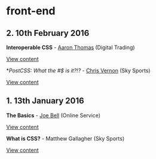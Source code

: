 # front-end

## 2. 10th February 2016

**Interoperable CSS** - [Aaron Thomas](https://github.com/aaronthomas) (Digital Trading)

[View content](https://github.com/sky-uk/leeds-front-end/tree/master/1.%20The%20Basics/The%20Basics)

**PostCSS: What the *#$ is it?!?** - [Chris Vernon](https://github.com/welikeideas) (Sky Sports)

[View content](https://github.com/sky-uk/leeds-front-end/tree/master/1.%20The%20Basics/What%20is%20CSS%3F)

## 1. 13th January 2016

**The Basics** - [Joe Bell](https://github.com/joebell93) (Online Service)

[View content](https://github.com/sky-uk/leeds-front-end/tree/master/1.%20The%20Basics/The%20Basics)

**What is CSS?** - Matthew Gallagher (Sky Sports)

[View content](https://github.com/sky-uk/leeds-front-end/tree/master/1.%20The%20Basics/What%20is%20CSS%3F)


